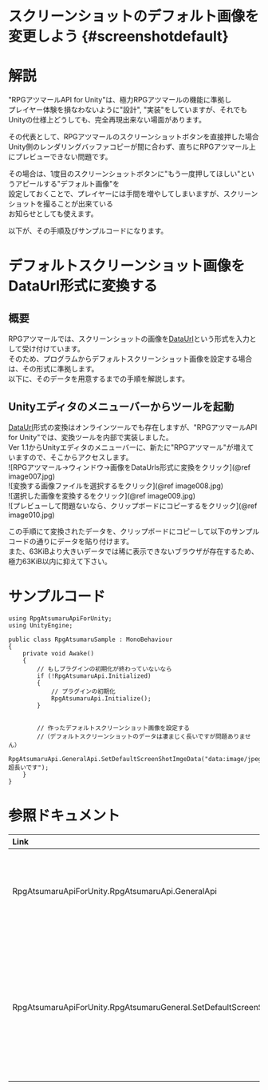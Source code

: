 スクリーンショットのデフォルト画像を変更しよう {#screenshotdefault}
===

# 解説

"RPGアツマールAPI for Unity"は、極力RPGアツマールの機能に準拠し  
プレイヤー体験を損なわないように"設計", "実装"をしていますが、それでも  
Unityの仕様上どうしても、完全再現出来ない場面があります。

その代表として、RPGアツマールのスクリーンショットボタンを直接押した場合  
Unity側のレンダリングバッファコピーが間に合わず、直ちにRPGアツマール上にプレビューできない問題です。

その場合は、1度目のスクリーンショットボタンに"もう一度押してほしい"というアピールする"デフォルト画像"を  
設定しておくことで、プレイヤーには手間を増やしてしまいますが、スクリーンショットを撮ることが出来ている  
お知らせとしても使えます。

以下が、その手順及びサンプルコードになります。

# デフォルトスクリーンショット画像をDataUrl形式に変換する

## 概要

RPGアツマールでは、スクリーンショットの画像を[DataUrl]という形式を入力として受け付けています。  
そのため、プログラムからデフォルトスクリーンショット画像を設定する場合は、その形式に準拠します。  
以下に、そのデータを用意するまでの手順を解説します。

## Unityエディタのメニューバーからツールを起動

[DataUrl]形式の変換はオンラインツールでも存在しますが、"RPGアツマールAPI for Unity"では、変換ツールを内部で実装しました。  
Ver 1.1からUnityエディタのメニューバーに、新たに"RPGアツマール"が増えていますので、そこからアクセスします。  
![RPGアツマール->ウィンドウ->画像をDataUrls形式に変換をクリック](@ref image007.jpg)  
![変換する画像ファイルを選択するをクリック](@ref image008.jpg)  
![選択した画像を変換するをクリック](@ref image009.jpg)  
![プレビューして問題ないなら、クリップボードにコピーするをクリック](@ref image010.jpg)

この手順にて変換されたデータを、クリップボードにコピーして以下のサンプルコードの通りにデータを貼り付けます。  
また、63KiBより大きいデータでは稀に表示できないブラウザが存在するため、極力63KiB以内に抑えて下さい。

# サンプルコード

~~~{.cs}
using RpgAtsumaruApiForUnity;
using UnityEngine;

public class RpgAtsumaruSample : MonoBehaviour
{
    private void Awake()
    {
        // もしプラグインの初期化が終わっていないなら
        if (!RpgAtsumaruApi.Initialized)
        {
            // プラグインの初期化
            RpgAtsumaruApi.Initialize();
        }


        // 作ったデフォルトスクリーンショット画像を設定する
        //（デフォルトスクリーンショットのデータは凄まじく長いですが問題ありません）
        RpgAtsumaruApi.GeneralApi.SetDefaultScreenShotImgeData("data:image/jpeg;base64,/9j/4AAQSkZJRgABAQEBXgFeAA..... 超長いです");
    }
}
~~~

# 参照ドキュメント

| Link | Help |
| :--- | :--- |
| RpgAtsumaruApiForUnity.RpgAtsumaruApi.GeneralApi | 汎用APIを取得するプロパティ |
| RpgAtsumaruApiForUnity.RpgAtsumaruGeneral.SetDefaultScreenShotImgeData() | デフォルトスクリーンショット画像を設定する関数 |


[DataUrl]: https://ja.wikipedia.org/wiki/Data_URI_scheme "DataUrl"
